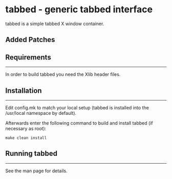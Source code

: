 # tabbed - generic tabbed interface

tabbed is a simple tabbed X window container.

## Added Patches

## Requirements
------------
In order to build tabbed you need the Xlib header files.

## Installation
------------
Edit config.mk to match your local setup (tabbed is installed into
the /usr/local namespace by default).

Afterwards enter the following command to build and install tabbed
(if necessary as root):

    make clean install

## Running tabbed
--------------
See the man page for details.

